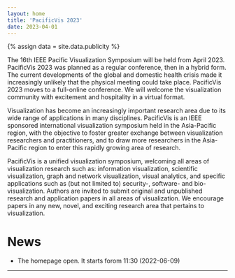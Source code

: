 ```yaml
---
layout: home
title: 'PacificVis 2023'
date: 2023-04-01
---
```


{% assign data = site.data.publicity %}

The 16th IEEE Pacific Visualization Symposium will be held from April 2023. PacificVis 2023 was planned as a regular conference, then in a hybrid form. The current developments of the global and domestic health crisis made it increasingly unlikely that the physical meeting could take place. PacificVis 2023 moves to a full-online conference. We will welcome the visualization community with excitement and hospitality in a virtual format.

Visualization has become an increasingly important research area due to its wide range of applications in many disciplines. PacificVis is an IEEE sponsored international visualization symposium held in the Asia-Pacific region, with the objective to foster greater exchange between visualization researchers and practitioners, and to draw more researchers in the Asia-Pacific region to enter this rapidly growing area of research.

PacificVis is a unified visualization symposium, welcoming all areas of visualization research such as: information visualization, scientific visualization, graph and network visualization, visual analytics, and specific applications such as (but not limited to) security-, software- and bio-visualization. Authors are invited to submit original and unpublished research and application papers in all areas of visualization. We encourage papers in any new, novel, and exciting research area that pertains to visualization.

# News

- The homepage open. It starts forom 11:30 (2022-06-09)

---
